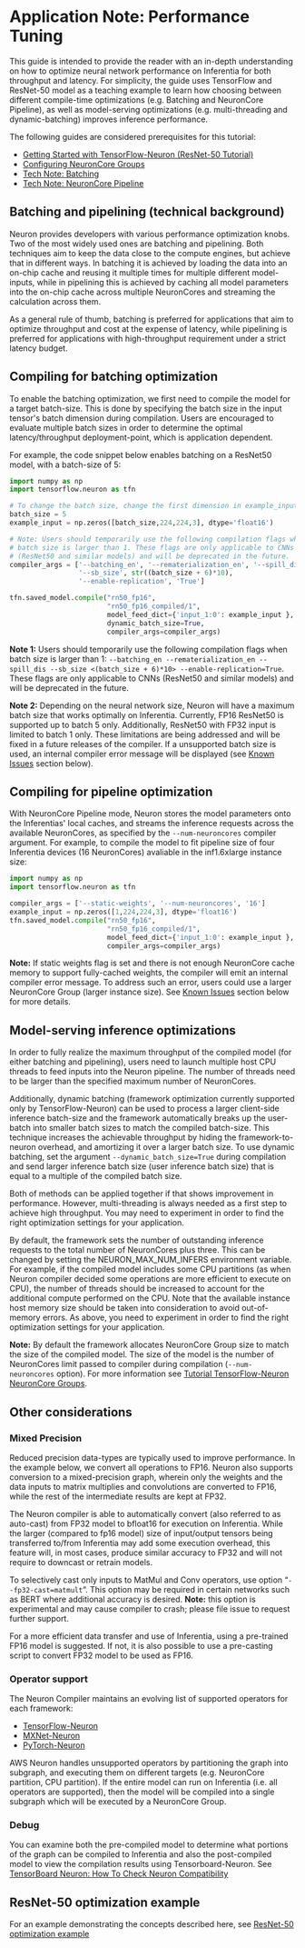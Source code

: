 # Application Note: Performance Tuning

This guide is intended to provide the reader with an in-depth understanding on how to optimize neural network performance on Inferentia for both throughput and latency. For simplicity, the guide uses TensorFlow and ResNet-50 model as a teaching example to learn how choosing between different compile-time optimizations (e.g. Batching and NeuronCore Pipeline), as well as model-serving optimizations (e.g. multi-threading and dynamic-batching) improves inference performance.

The following guides are considered prerequisites for this tutorial:

* [Getting Started with TensorFlow-Neuron (ResNet-50 Tutorial)](https://github.com/aws/aws-neuron-sdk/blob/master/docs/tensorflow-neuron/tutorial-compile-infer.md)
* [Configuring NeuronCore Groups](https://github.com/aws/aws-neuron-sdk/blob/master/docs/tensorflow-neuron/tutorial-NeuronCore-Group.md)
* [Tech Note: Batching](https://github.com/aws/aws-neuron-sdk/blob/master/docs/technotes/neuroncore-batching.md)
* [Tech Note: NeuronCore Pipeline](https://github.com/aws/aws-neuron-sdk/blob/master/docs/technotes/neuroncore-pipeline.md)

## Batching and pipelining (technical background)

Neuron provides developers with various performance optimization knobs. Two of the most widely used ones are batching and pipelining. Both techniques aim to keep the data close to the compute engines, but achieve that in different ways. In batching it is achieved by loading the data into an on-chip cache and reusing it multiple times for multiple different model-inputs, while in pipelining this is achieved by caching all model parameters into the on-chip cache across multiple NeuronCores and streaming the calculation across them.

As a general rule of thumb, batching is preferred for applications that aim to optimize throughput and cost at the expense of latency, while pipelining is preferred for applications with high-throughput requirement under a strict latency budget.

## Compiling for batching optimization

To enable the batching optimization, we first need to compile the model for a target batch-size. This is done by specifying the batch size in the input tensor's batch dimension during compilation. Users are encouraged to evaluate multiple batch sizes in order to determine the optimal latency/throughput deployment-point, which is application dependent.

For example, the code snippet below enables batching on a ResNet50 model, with a batch-size of 5:

```python
import numpy as np
import tensorflow.neuron as tfn

# To change the batch size, change the first dimension in example_input
batch_size = 5
example_input = np.zeros([batch_size,224,224,3], dtype='float16')

# Note: Users should temporarily use the following compilation flags when
# batch size is larger than 1. These flags are only applicable to CNNs
# (ResNet50 and similar models) and will be deprecated in the future.
compiler_args = ['--batching_en', '--rematerialization_en', '--spill_dis',
                 '--sb_size', str((batch_size + 6)*10),
                 '--enable-replication', 'True']

tfn.saved_model.compile("rn50_fp16",
                        "rn50_fp16_compiled/1",
                        model_feed_dict={'input_1:0': example_input },
                        dynamic_batch_size=True,
                        compiler_args=compiler_args)
```

**Note 1:** Users should temporarily use the following compilation flags when batch size is larger than 1: `--batching_en --rematerialization_en --spill_dis --sb_size <(batch_size + 6)*10> --enable-replication=True`. These flags are only applicable to CNNs (ResNet50 and similar models) and will be deprecated in the future.

**Note 2:** Depending on the neural network size, Neuron will have a maximum batch size that works optimally on Inferentia. Currently, FP16 ResNet50 is supported up to batch 5 only. Additionally, ResNet50 with FP32 input is limited to batch 1 only. These limitations are being addressed and will be fixed in a future releases of the compiler.  If a unsupported batch size is used, an internal compiler error message will be displayed (see [Known Issues](#known-issues) section below).

## Compiling for pipeline optimization

With NeuronCore Pipeline mode, Neuron stores the model parameters onto the Inferentias' local caches, and streams the inference requests across the available NeuronCores, as specified by the `--num-neuroncores` compiler argument. For example, to compile the model to fit pipeline size of four Inferentia devices (16 NeuronCores) avaliable in the inf1.6xlarge instance size:

```python
import numpy as np
import tensorflow.neuron as tfn

compiler_args = ['--static-weights', '--num-neuroncores', '16']
example_input = np.zeros([1,224,224,3], dtype='float16')
tfn.saved_model.compile("rn50_fp16",
                        "rn50_fp16_compiled/1",
                        model_feed_dict={'input_1:0': example_input },
                        compiler_args=compiler_args)
```


**Note:** If static weights flag is set and there is not enough NeuronCore cache memory to support fully-cached weights, the compiler will emit an internal compiler error message. To address such an error, users could use a larger NeuronCore Group (larger instance size). See [Known Issues](#known-issues) section below for more details.


## Model-serving inference optimizations

In order to fully realize the maximum throughput of the compiled model (for either batching and pipelining), users need to launch multiple host CPU threads to feed inputs into the Neuron pipeline. The number of threads need to be larger than the specified maximum number of NeuronCores.

Additionally, dynamic batching (framework optimization currently supported only by TensorFlow-Neuron) can be used to process a larger client-side inference batch-size and the framework automatically breaks up the user-batch into smaller batch sizes to match the compiled batch-size. This technique increases the achievable throughput by hiding the framework-to-neuron overhead, and amortizing it over a larger batch size. To use dynamic batching, set the argument `--dynamic_batch_size=True` during compilation and send larger inference batch size (user inference batch size) that is equal to a multiple of the compiled batch size.

Both of methods can be applied together if that shows improvement in performance. However, multi-threading is always needed as a first step to achieve high throughput. You may need to experiment in order to find the right optimization settings for your application.

By default, the framework sets the number of outstanding inference requests to the total number of NeuronCores plus three. This can be changed by setting the NEURON_MAX_NUM_INFERS environment variable. For example, if the compiled model includes some CPU partitions (as when Neuron compiler decided some operations are more efficient to execute on CPU), the number of threads should be increased to account for the additional compute performed on the CPU. Note that the available instance host memory size should be taken into consideration to avoid out-of-memory errors. As above, you need to experiment in order to find the right optimization settings for your application.

**Note:** By default the framework allocates NeuronCore Group size to match the size of the compiled model. The size of the model is the number of NeuronCores limit passed to compiler during compilation (`--num-neuroncores` option). For more information see [Tutorial TensorFlow-Neuron NeuronCore Groups](https://github.com/aws/aws-neuron-sdk/blob/master/docs/tensorflow-neuron/tutorial-NeuronCore-Group.md).

## Other considerations

### Mixed Precision

Reduced precision data-types are typically used to improve performance. In the example below, we convert all operations to FP16. Neuron also supports conversion to a mixed-precision graph, wherein only the weights and the data inputs to matrix multiplies and convolutions are converted to FP16, while the rest of the intermediate results are kept at FP32.

The Neuron compiler is able to automatically convert (also referred to as auto-cast) from FP32 model to bfloat16 for execution on Inferentia. While the larger (compared to fp16 model) size of input/output tensors being transferred to/from Inferentia may add some execution overhead, this feature will, in most cases, produce similar accuracy to FP32 and will not require to downcast or retrain models.

To selectively cast only inputs to MatMul and Conv operators, use option “`--fp32-cast=matmult`“.  This option may be required in certain networks such as BERT where additional accuracy is desired. **Note:** this option is experimental and may cause compiler to crash; please file issue to request further support.

For a more efficient data transfer and use of Inferentia, using a pre-trained FP16 model is suggested. If not, it is also possible to use a pre-casting script to convert FP32 model to be used as FP16.


### Operator support

The Neuron Compiler maintains an evolving list of supported operators for each framework:
* [TensorFlow-Neuron](https://github.com/aws/aws-neuron-sdk/blob/master/release-notes/neuron-cc-ops/neuron-cc-ops-tensorflow.md)
* [MXNet-Neuron](https://github.com/aws/aws-neuron-sdk/blob/master/release-notes/neuron-cc-ops/neuron-cc-ops-mxnet.md)
* [PyTorch-Neuron](https://github.com/aws/aws-neuron-sdk/blob/master/release-notes/neuron-cc-ops/neuron-cc-ops-pytorch.md)

AWS Neuron handles unsupported operators by partitioning the graph into subgraph, and executing them on different targets (e.g. NeuronCore partition, CPU partition). If the entire model can run on Inferentia (i.e. all operators are supported), then the model will be compiled into a single subgraph which will be executed by a NeuronCore Group.

### Debug

You can examine both the pre-compiled model to determine what portions of the graph can be compiled to Inferentia and also the post-compiled model to view the compilation results using Tensorboard-Neuron. See [TensorBoard Neuron: How To Check Neuron Compatibility](https://github.com/aws/aws-neuron-sdk/blob/master/docs/neuron-tools/getting-started-tensorboard-neuron.md#how-to-check-neuron-compatibility)


## ResNet-50 optimization example

For an example demonstrating the concepts described here, see [ResNet-50 optimization example](../../src/examples/tensorflow/keras_resnet50/README.md)
